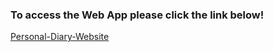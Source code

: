 <h3>To access the Web App please click the link below!</h3>

<a href="https://tranquil-inlet-92469.herokuapp.com/
">Personal-Diary-Website</a> 



